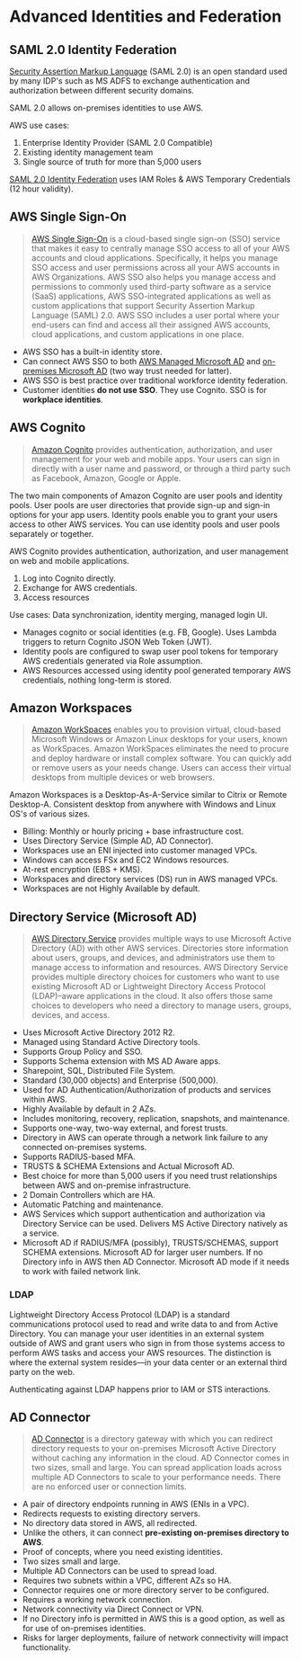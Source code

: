 # Advanced Identities and Federation


## SAML 2.0 Identity Federation

[Security Assertion Markup Language](https://en.wikipedia.org/wiki/SAML_2.0) (SAML 2.0) is an open standard used by many IDP's such as MS ADFS to exchange authentication and authorization between different security domains.

SAML 2.0 allows on-premises identities to use AWS.

AWS use cases:
1. Enterprise Identity Provider (SAML 2.0 Compatible)
2. Existing identity management team
3. Single source of truth for more than 5,000 users

[SAML 2.0 Identity Federation](https://docs.aws.amazon.com/IAM/latest/UserGuide/id_roles_providers_saml.html) uses IAM Roles & AWS Temporary Credentials (12 hour validity).


## AWS Single Sign-On

> [AWS Single Sign-On](https://docs.aws.amazon.com/singlesignon/latest/userguide/what-is.html) is a cloud-based single sign-on (SSO) service that makes it easy to centrally manage SSO access to all of your AWS accounts and cloud applications. Specifically, it helps you manage SSO access and user permissions across all your AWS accounts in AWS Organizations. AWS SSO also helps you manage access and permissions to commonly used third-party software as a service (SaaS) applications, AWS SSO-integrated applications as well as custom applications that support Security Assertion Markup Language (SAML) 2.0. AWS SSO includes a user portal where your end-users can find and access all their assigned AWS accounts, cloud applications, and custom applications in one place.

* AWS SSO has a built-in identity store.
* Can connect AWS SSO to both [AWS Managed Microsoft AD](https://docs.aws.amazon.com/singlesignon/latest/userguide/connectawsad.html) and [on-premises Microsoft AD](https://docs.aws.amazon.com/singlesignon/latest/userguide/connectonpremad.html) (two way trust needed for latter).
* AWS SSO is best practice over traditional workforce identity federation.
* Customer identities **do not use SSO**. They use Cognito. SSO is for **workplace identities**.


## AWS Cognito

> [Amazon Cognito](https://docs.aws.amazon.com/cognito/latest/developerguide/what-is-amazon-cognito.html) provides authentication, authorization, and user management for your web and mobile apps. Your users can sign in directly with a user name and password, or through a third party such as Facebook, Amazon, Google or Apple.

The two main components of Amazon Cognito are user pools and identity pools. User pools are user directories that provide sign-up and sign-in options for your app users. Identity pools enable you to grant your users access to other AWS services. You can use identity pools and user pools separately or together.

AWS Cognito provides authentication, authorization, and user management on web and mobile applications.

1. Log into Cognito directly.
2. Exchange for AWS credentials.
3. Access resources

Use cases: Data synchronization, identity merging, managed login UI.

* Manages cognito or social identities (e.g. FB, Google). Uses Lambda triggers to return Cognito JSON Web Token (JWT).
* Identity pools are configured to swap user pool tokens for temporary AWS credentials generated via Role assumption.
* AWS Resources accessed using identity pool generated temporary AWS credentials, nothing long-term is stored.


## Amazon Workspaces

> [Amazon WorkSpaces](https://docs.aws.amazon.com/workspaces/latest/adminguide/amazon-workspaces.html) enables you to provision virtual, cloud-based Microsoft Windows or Amazon Linux desktops for your users, known as WorkSpaces. Amazon WorkSpaces eliminates the need to procure and deploy hardware or install complex software. You can quickly add or remove users as your needs change. Users can access their virtual desktops from multiple devices or web browsers.

Amazon Workspaces is a Desktop-As-A-Service similar to Citrix or Remote Desktop-A. Consistent desktop from anywhere with Windows and Linux OS's of various sizes.

* Billing: Monthly or hourly pricing + base infrastructure cost.
* Uses Directory Service (Simple AD, AD Connector).
* Workspaces use an ENI injected into customer managed VPCs.
* Windows can access FSx and EC2 Windows resources.
* At-rest encryption (EBS + KMS).
* Workspaces and directory services (DS) run in AWS managed VPCs.
* Workspaces are not Highly Available by default.


## Directory Service (Microsoft AD)

>[AWS Directory Service](https://docs.aws.amazon.com/directoryservice/latest/admin-guide/what_is.html) provides multiple ways to use Microsoft Active Directory (AD) with other AWS services. Directories store information about users, groups, and devices, and administrators use them to manage access to information and resources. AWS Directory Service provides multiple directory choices for customers who want to use existing Microsoft AD or Lightweight Directory Access Protocol (LDAP)–aware applications in the cloud. It also offers those same choices to developers who need a directory to manage users, groups, devices, and access.

* Uses Microsoft Active Directory 2012 R2.
* Managed using Standard Active Directory tools.
* Supports Group Policy and SSO.
* Supports Schema extension with MS AD Aware apps.
* Sharepoint, SQL, Distributed File System.
* Standard (30,000 objects) and Enterprise (500,000).
* Used for AD Authentication/Authorization of products and services within AWS.
* Highly Available by default in 2 AZs.
* Includes monitoring, recovery, replication, snapshots, and maintenance.
* Supports one-way, two-way external, and forest trusts.
* Directory in AWS can operate through a network link failure to any connected on-premises systems.
* Supports RADIUS-based MFA.
* TRUSTS & SCHEMA Extensions and Actual Microsoft AD.
* Best choice for more than 5,000 users if you need trust relationships between AWS and on-premise infrastructure.
* 2 Domain Controllers which are HA.
* Automatic Patching and maintenance.
* AWS Services which support authentication and authorization via Directory Service can be used. Delivers MS Active Directory natively as a service.
* Microsoft AD if RADIUS/MFA (possibly), TRUSTS/SCHEMAS, support SCHEMA extensions. Microsoft AD for larger user numbers. If no Directory info in AWS then AD Connector. Microsoft AD mode if it needs to work with failed network link.

### LDAP

Lightweight Directory Access Protocol (LDAP) is a standard communications protocol used to read and write data to and from Active Directory. You can manage your user identities in an external system outside of AWS and grant users who sign in from those systems access to perform AWS tasks and access your AWS resources. The distinction is where the external system resides—in your data center or an external third party on the web.

Authenticating against LDAP happens prior to IAM or STS interactions.


## AD Connector

>[AD Connector](https://docs.aws.amazon.com/directoryservice/latest/admin-guide/directory_ad_connector.html) is a directory gateway with which you can redirect directory requests to your on-premises Microsoft Active Directory without caching any information in the cloud. AD Connector comes in two sizes, small and large. You can spread application loads across multiple AD Connectors to scale to your performance needs. There are no enforced user or connection limits.

* A pair of directory endpoints running in AWS (ENIs in a VPC).
* Redirects requests to existing directory servers.
* No directory data stored in AWS, all redirected.
* Unlike the others, it can connect **pre-existing on-premises directory to AWS**.
* Proof of concepts, where you need existing identities.
* Two sizes small and large.
* Multiple AD Connectors can be used to spread load.
* Requires two subnets within a VPC, different AZs so HA.
* Connector requires one or more directory server to be configured.
* Requires a working network connection.
* Network connectivity via Direct Connect or VPN.
* If no Directory info is permitted in AWS this is a good option, as well as for use of on-premises identities.
* Risks for larger deployments, failure of network connectivity will impact functionality.
